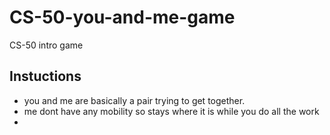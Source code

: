 # CS-50-you-and-me-game

CS-50 intro game

## Instuctions

- you and me are basically a pair trying to get together.
- me dont have any mobility so stays where it is while you do all the work
- 